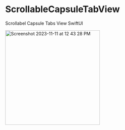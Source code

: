 # ScrollableCapsuleTabView
Scrollabel Capsule Tabs View SwiftUI


<img width="300" alt="Screenshot 2023-11-11 at 12 43 28 PM" src="https://github.com/camiloibarrayepes/ScrollableCapsuleTabView/assets/14959571/4c782f77-feba-4273-9142-bdefd68f95c0">
